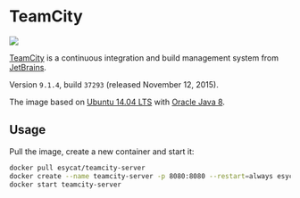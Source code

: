 # TeamCity
[![](https://badge.imagelayers.io/esycat/teamcity-server:latest.svg)](https://imagelayers.io/?images=esycat/teamcity-server:latest 'Get your own badge on imagelayers.io')

[TeamCity](https://jetbrains.com/teamcity/) is a continuous integration and build management system from [JetBrains](https://jetbrains.com/).

Version `9.1.4`, build `37293` (released November 12, 2015).

The image based on [Ubuntu 14.04 LTS](https://registry.hub.docker.com/u/esycat/java/) with [Oracle Java 8](https://registry.hub.docker.com/u/esycat/java/).

## Usage

Pull the image, create a new container and start it:

```bash
docker pull esycat/teamcity-server
docker create --name teamcity-server -p 8080:8080 --restart=always esycat/teamcity-server
docker start teamcity-server
```
